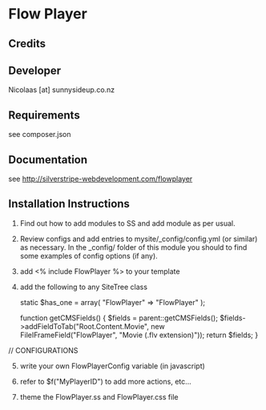 
Flow Player
================================================================================

Credits
-----------------------------------------------

Developer
-----------------------------------------------
Nicolaas [at] sunnysideup.co.nz

Requirements
-----------------------------------------------
see composer.json

Documentation
-----------------------------------------------
see http://silverstripe-webdevelopment.com/flowplayer




Installation Instructions
-----------------------------------------------
1. Find out how to add modules to SS and add module as per usual.

2. Review configs and add entries to mysite/_config/config.yml
(or similar) as necessary.
In the _config/ folder of this module
you should to find some examples of config options (if any).


3. add <% include FlowPlayer %> to your template

4. add the following to any SiteTree class

	static $has_one = array(
		"FlowPlayer" => "FlowPlayer"
	);

	function getCMSFields() {
		$fields = parent::getCMSFields();
		$fields->addFieldToTab("Root.Content.Movie", new FileIFrameField("FlowPlayer", "Movie (.flv extension)"));
		return $fields;
	}

// CONFIGURATIONS

5. write your own FlowPlayerConfig variable (in javascript)

6. refer to $f("MyPlayerID") to add more actions, etc...

7. theme the FlowPlayer.ss  and FlowPlayer.css file


